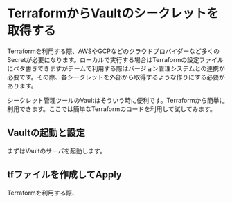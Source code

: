 # TerraformからVaultのシークレットを取得する

Terraformを利用する際、AWSやGCPなどのクラウドプロバイダーなど多くのSecretが必要になります。ローカルで実行する場合はTerraformの設定ファイルにベタ書きできますがチームで利用する際はバージョン管理システムとの連携が必要です。その際、各シークレットを外部から取得するような作りにする必要があります。

シークレット管理ツールのVaultはそういう時に便利です。Terraformから簡単に利用できます。ここでは簡単なTerraformのコードを利用して試してみます。

## Vaultの起動と設定

まずはVaultのサーバを起動します。

## tfファイルを作成してApply

Terraformを利用する際、
